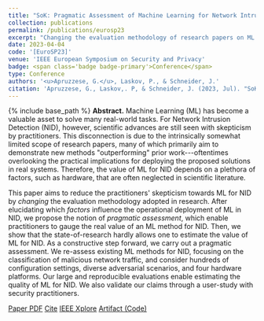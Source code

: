 ```yaml
---
title: "SoK: Pragmatic Assessment of Machine Learning for Network Intrusion Detection"
collection: publications
permalink: /publications/eurosp23
excerpt: "Changing the evaluation methodology of research papers on ML applications for NIDS."
date: 2023-04-04
code: '[EuroSP23]'
venue: 'IEEE European Symposium on Security and Privacy'
badge: <span class='badge badge-primary'>Conference</span>
type: Conference
authors: '<u>Apruzzese, G.</u>, Laskov, P., & Schneider, J.'
citation: 'Apruzzese, G., Laskov,. P, & Schneider, J. (2023, Jul). "SoK: Pragmatic Assessment of Machine Learning for Network Intrusion Detection." In <i>IEEE European Symposium on Security and Privacy (EuroS&P) </i>.'
---
```

{% include base_path %}
<b>Abstract.</b> Machine Learning (ML) has become a valuable asset to solve many real-world tasks. For Network Intrusion Detection (NID), however, scientific advances are still seen with skepticism by practitioners.
This disconnection is due to the intrinsically somewhat limited scope of research papers, many of which primarily aim to demonstrate new methods "outperforming" prior work---oftentimes overlooking the practical implications for deploying the proposed solutions in real systems.
Therefore, the value of ML for NID depends on a plethora of factors, such as hardware, that are often neglected in scientific literature.

This paper aims to reduce the practitioners' skepticism towards ML for NID by _changing_ the evaluation methodology adopted in research. After elucidating which _factors_ influence the operational deployment of ML in NID, we propose the notion of _pragmatic assessment_, which enable practitioners to gauge the real value of an ML method for NID. Then, we show that the state-of-research hardly allows one to estimate the value of ML for NID. As a constructive step forward, we carry out a pragmatic assessment. We re-assess existing ML methods for NID, focusing on the classification of malicious network traffic, and consider hundreds of configuration settings, diverse adversarial scenarios, and four hardware platforms. Our large and reproducible evaluations enable estimating the quality of ML for NID. We also validate our claims through a user-study with security practitioners.


<a class="btn btn-outline-primary my-1 mr-1 btn-sm" href="{{ base_path }}/files/papers/eurosp23/eurosp23.pdf" target="_blank" rel="noopener">Paper PDF</a> 
<a class="btn btn-outline-primary my-1 mr-1 btn-sm" href="{{ base_path }}/files/papers/eurosp23/eurosp23_cite.html" target="_blank" rel="noopener">Cite</a>
<a class="btn btn-outline-primary my-1 mr-1 btn-sm" href="https://ieeexplore.ieee.org/document/" target="_blank" rel="noopener">IEEE Xplore</a>
<a class="btn btn-outline-primary my-1 mr-1 btn-sm" href="https://github.com/hihey54/pragmaticAssessment" target="_blank" rel="noopener">Artifact (Code)</a>
